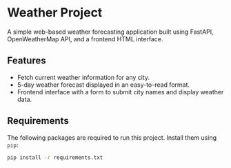 # Weather Project

A simple web-based weather forecasting application built using FastAPI, OpenWeatherMap API, and a frontend HTML interface.

## Features

- Fetch current weather information for any city.
- 5-day weather forecast displayed in an easy-to-read format.
- Frontend interface with a form to submit city names and display weather data.

## Requirements

The following packages are required to run this project. Install them using `pip`:

```bash
pip install -r requirements.txt
